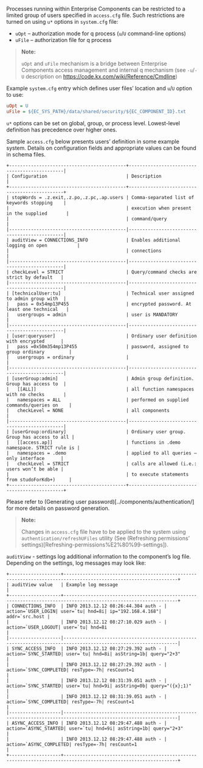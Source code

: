 Processes running within Enterprise Components can be restricted to a limited group of users
specified in `access.cfg` file. Such restrictions are turned on using `u*` options in `system.cfg`
file:

- `uOpt` – authorization mode for q process (`u`/`U` command-line options)
- `uFile` – authorization file for q process

> **Note:**
> 
> `uOpt` and `uFile` mechanism is a bridge between Enterprise Components access management and
> internal q mechanism (see `-u`/`-U` description on https://code.kx.com/wiki/Reference/Cmdline)

Example `system.cfg` entry which defines user files’ location and `u`/`U` option to use:

```cfg
uOpt = U
uFile = ${EC_SYS_PATH}/data/shared/security/${EC_COMPONENT_ID}.txt
```

`u*` options can be set on global, group, or process level. Lowest-level definition has precedence
over higher ones.

Sample `access.cfg` below presents users’ definition in some example system. Details on
configuration fields and appropriate values can be found in schema files.

```
+-------------------------------------------+----------------------------------------------|
| Configuration                             | Description                                  |
+-------------------------------------------+----------------------------------------------+
| stopWords = .z.exit,.z.po,.z.pc,.ap.users | Comma-separated list of keywords stopping    |
|                                           | execution when present in the supplied       |
|                                           | command/query                                |
|-------------------------------------------|----------------------------------------------|
| auditView = CONNECTIONS_INFO              | Enables additional logging on open           |
|                                           | connections                                  |
|-------------------------------------------|----------------------------------------------|
| checkLevel = STRICT                       | Query/command checks are strict by default   |
|-------------------------------------------|----------------------------------------------|
| [technicalUser:tu]                        | Technical user assigned to admin group with  |
|   pass = 0x54mp13P455                     | encrypted password. At least one technical   |
|   usergroups = admin                      | user is MANDATORY                            |
|-------------------------------------------|----------------------------------------------|
| [user:queryuser]                          | Ordinary user definition with encrypted      |
|   pass =0x50m354mp13P455                  | password, assigned to group ordinary         |
|   usergroups = ordinary                   |                                              |
|-------------------------------------------|----------------------------------------------|
| [userGroup:admin]                         | Admin group definition. Group has access to  |
|   [[ALL]]                                 | all function namespaces with no checks       |
|   namespaces = ALL                        | performed on supplied commands/queries on    |
|   checkLevel = NONE                       | all components                               |
|-------------------------------------------|----------------------------------------------|
| [userGroup:ordinary]                      | Ordinary user group. Group has access to all |
|   [[access.ap]]                           | functions in .demo namespace. STRICT rule is |
|   namespaces = .demo                      | applied to all queries – only interface      |
|   checkLevel = STRICT                     | calls are allowed (i.e.: users won’t be able |
|                                           | to execute statements from studoForKdb+)     |
+-------------------------------------------+----------------------------------------------+
```

Please refer to (Generating user password)[../components/authentication/] for more details on password
generation.

> **Note:**
>
> Changes in `access.cfg` file have to be applied to the system using `authentication/refreshUFiles`
> utility (See (Refreshing permissions’ settings)[Refreshing-permissions%E2%80%99-settings]).

`auditView` - settings log additional information to the component’s log file. Depending on the
settings, log messages may look like:

```
+-------------------+----------------------------------------------------------------------------------------------------------------+
| auditView value   | Example log message                                                                                            |
+-------------------+----------------------------------------------------------------------------------------------------------------+
| CONNECTIONS_INFO  | INFO 2013.12.12 08:26:44.304 auth - | action=`USER_LOGIN| user=`tu| hnd=8i| ip="192.168.4.168"| addr=`src.host |
|                   | INFO 2013.12.12 08:27:10.029 auth - | action=`USER_LOGOUT| user=`tu| hnd=8i                                    |
|-------------------|----------------------------------------------------------------------------------------------------------------|
| SYNC_ACCESS_INFO  | INFO 2013.12.12 08:27:29.392 auth - | action=`SYNC_STARTED| user=`tu| hnd=8i| asString=1b| query="2+3"         |
|                   | INFO 2013.12.12 08:27:29.392 auth - | action=`SYNC_COMPLETED| resType=-7h| resCount=1                          |
|                   | INFO 2013.12.12 08:31:39.051 auth - | action=`SYNC_STARTED| user=`tu| hnd=9i| asString=0b| query="({x};1)"     |
|                   | INFO 2013.12.12 08:31:39.051 auth - | action=`SYNC_COMPLETED| resType=-7h| resCount=1                          |
|-------------------|----------------------------------------------------------------------------------------------------------------|
| ASYNC_ACCESS_INFO | INFO 2013.12.12 08:29:47.488 auth - | action=`ASYNC_STARTED| user=`tu| hnd=9i| asString=1b| query="2+3"        |
|                   | INFO 2013.12.12 08:29:47.488 auth - | action=`ASYNC_COMPLETED| resType=-7h| resCount=1                         |
+-------------------+----------------------------------------------------------------------------------------------------------------+
```
